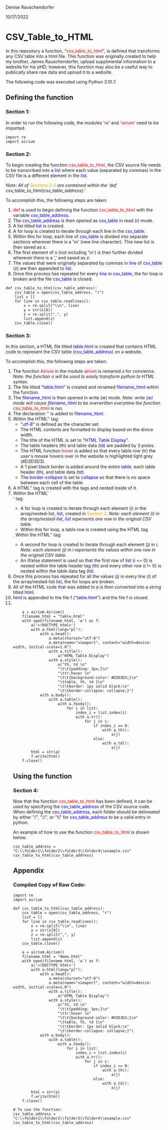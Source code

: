 Denise Rauschendorfer

10/17/2022


# __CSV_Table_to_HTML__

In this repository a function, "<span style="color:red">csv_table_to_html</span>", is defined that transforms any CSV table into a html file. This function was originally created to help my brother, James Rauschendorfer, upload supplimental information to a website for his pHD; however, this function may also be a useful way to publically share raw data and upload it to a website.

The following code was executed using Python 3.10.7. 

## __Defining the function__

### __Section 1:__
In order to run the following code, the modules '<span style="color:red">re</span>' and '<span style="color:red">airium</span>' need to be imported.

```
import re
import airium
```


### __Section 2:__
To begin creating the function <span style="color:red">csv_table_to_html</span>, the CSV source file needs to be transcribed into a <span style="color:blue">list</span> where each value (separated by commas) in the CSV file is a different element in the <span style="color:blue">list</span>. 


*Note: All of <span style="color:orange">Sections 2-3</span> are contained within the 'def csv_table_to_html(csv_table_address):'*

To accomplish this, the following steps are taken:
1. <span style="color:red">def</span> is used to begin defining the function <span style="color:red">csv_table_to_html</span> with the variable <span style="color:blue">csv_table_address</span>.
2. The <span style="color:blue">csv_table_address</span> is then opened as <span style="color:blue">csv_table</span> in read (<span style="color:blue">r</span>) mode.
3. A list titled <span style="color:blue">list</span> is created.
4. A for loop is created to iterate through each line in the <span style="color:blue">csv_table</span>.
5. Within this for loop, each line of <span style="color:blue">csv_table</span> is divided into separate sections wherever there is a '\n' (new line character). This new list is then saved as <span style="color:blue">x</span>.
6. The first element of <span style="color:blue">x</span> (not including '\n') is then further divided wherever there is a ',' and saved as <span style="color:blue">z</span>. 
7. The values that were originally separated by commas in <span style="color:blue">line</span> of <span style="color:blue">csv_table</span> (<span style="color:blue">z</span>) are then appended to <span style="color:blue">list</span>.
8. Once this process has repeated for every <span style="color:blue">line</span> in <span style="color:blue">csv_table</span>, the for loop is broken and the file <span style="color:blue">csv_table</span> is closed.

```
def csv_table_to_html(csv_table_address):
    csv_table = open(csv_table_address, "r")
    list = []
    for line in csv_table.readlines():
        x = re.split("\\n", line)
        y = str(x[0])
        z = re.split(",", y)
        list.append(z)
    csv_table.close()
```


### __Section 3:__
In this section, a HTML file titled <span style="color:blue">table.html</span> is created that contains HTML code to represent the CSV table (<span style="color:blue">csv_table_address</span>) on a website. 

To accomplish this, the following steps are taken:
1. The function <span style="color:red">Airium</span> in the module <span style="color:red">airium</span> is remaned <span style="color:red">a</span> for convience. *Note: the function <span style="color:red">a</span> will be used to easily transform python to HTML syntax.*
2. The file titled "<span style="color:blue">table.html</span>" is created and renamed <span style="color:blue">filename_html</span> within the function. 
3. The <span style="color:blue">filename_html</span> is then opened in write (<span style="color:blue">w</span>) mode. *Note: write (<span style="color:blue">w</span>) mode will cause <span style="color:blue">filename_html</span> to be overwritten everytime the function <span style="color:red">csv_table_to_html</span> is run.*
4. The declaration '<!DOCTYPE html>' is added to <span style="color:blue">filename_html</span>.
5.  Within the HTML'<head>' tag:
    - "<span style="color:blue">utf-8</span>" is defined as the character set.
    - The HTML contents are formatted to display based on the divice width.
    - The title of the HTML is set to "<span style="color:blue">HTML Table Display</span>".
    - The table headers (<span style="color:blue">th</span>) and table data (<span style="color:blue">td</span>) are padded by 3 pixles.
    - The HTML function <span style="color:red">hover</span> is added so that every table row (<span style="color:blue">tr</span>) the user's mouse hovers over in the website is highlighted light grey (#D3D3D3).
    - A 1 pixel black border is added around the entire <span style="color:blue">table</span>, each table header (<span style="color:blue">th</span>), and table data (<span style="color:blue">td</span>).
    - The <span style="color:blue">border-collapse</span> is set to <span style="color:blue">collapse</span> so that there is no space between each cell of the table.
6. A HTML'<bodyd>' tag is created with the tags <table> and <tbody> nested inside of it.
7. Within the HTML'<tbody>' tag:
    - A for loop is created to iterate through each element (<span style="color:blue">i</span>) in the array/nested-list, <span style="color:blue">list</span>, created in <span style="color:orange">Section 2</span>. *Note: each element (<span style="color:blue">i</span>) in the array/nested-list, <span style="color:blue">list</span> repersents one row in the original CSV table.*
    - Within this for loop, a table row is created using the HTML tag <tr>. Within the HTML'<tr>' tag:
      - A second for loop is created to iterate through each element (<span style="color:blue">j</span>) in <span style="color:blue">i</span>. *Note: each element (<span style="color:blue">j</span>) in <span style="color:blue">i</span> repersents the values within one row in the original CSV table.*
      - An if/else statement is used so that the first row of <span style="color:blue">list</span> (<span style="color:blue">i</span> == 0) is nested within the table header tag (<span style="color:blue">th</span>) and every other row (<span style="color:blue">i</span> != 0) is nested within the table data tag (<span style="color:blue">td</span>)
8. Once this process has repeated for all the values (<span style="color:blue">j</span>) in every line (<span style="color:blue">i</span>) of the array/nested-list <span style="color:blue">list</span>, the for loops are broken.
9. All of the HTML code that was added to <span style="color:blue">a</span> is then converted into a string titled <span style="color:blue">html</span>.
10. <span style="color:blue">html</span> is appended to the file <span style="color:blue">f</span> ("<span style="color:blue">table.html</span>") and the file <span style="color:blue">f</span> is closed.
11. 

```
    a = airium.Airium()
    filename_html = "table.html"
    with open(filename_html, 'w') as f:
        a('<!DOCTYPE html>')
        with a.html(lang="pl"):
            with a.head():
                a.meta(charset="utf-8")
                a.meta(name="viewport", content="width=device-width, initial-scale=1.0")
                with a.title():
                    a("HTML Table Display")
                with a.style():
                    a("th, td \n"
                    "\t\t{padding: 3px;}\n"
                    "\ttr:hover \n"
                    "\t\t{background-color: #D3D3D3;}\n"
                    "\ttable, th, td {\n"
                    "\t\tborder: 1px solid black;\n"
                    "\t\tborder-collapse: collapse;}")
            with a.body():
                with a.table():
                    with a.tbody():
                        for i in list:
                            index_i = list.index(i)
                            with a.tr():
                                for j in i:
                                    if index_i == 0:
                                        with a.th():
                                            a(j)
                                    else:
                                        with a.td():
                                            a(j)
        html = str(a)
        f.write(html)
    f.close()
```


## __Using the function__

### __Section 4:__
Now that the function <span style="color:red">csv_table_to_html</span> has been defined, it can be used by specifying the <span style="color:blue">csv_table_address</span> of the CSV source code. When defining the <span style="color:blue">csv_table_address</span>, each folder should be delineated by either "/", "//", or "\\\\" for <span style="color:blue">csv_table_address</span> to be a valid entry in python. 

An example of how to use the function <span style="color:red">csv_table_to_html</span> is shown below. 

```
csv_table_address = "C:\\folder1\\folder2\\folder3\\folder4\\example.csv"
csv_table_to_html(csv_table_address)
```


## __Appendix__

### __Compiled Copy of Raw Code:__
```
import re
import airium

def csv_table_to_html(csv_table_address):
    csv_table = open(csv_table_address, "r")
    list = []
    for line in csv_table.readlines():
        x = re.split("\\n", line)
        y = str(x[0])
        z = re.split(",", y)
        list.append(z)
    csv_table.close()

    a = airium.Airium()
    filename_html = "demo.html"
    with open(filename_html, 'w') as f:
        a('<!DOCTYPE html>')
        with a.html(lang="pl"):
            with a.head():
                a.meta(charset="utf-8")
                a.meta(name="viewport", content="width=device-width, initial-scale=1.0")
                with a.title():
                    a("HTML Table Display")
                with a.style():
                    a("th, td \n"
                    "\t\t{padding: 3px;}\n"
                    "\ttr:hover \n"
                    "\t\t{background-color: #D3D3D3;}\n"
                    "\ttable, th, td {\n"
                    "\t\tborder: 1px solid black;\n"
                    "\t\tborder-collapse: collapse;}")
            with a.body():
                with a.table():
                    with a.tbody():
                        for i in list:
                            index_i = list.index(i)
                            with a.tr():
                                for j in i:
                                    if index_i == 0:
                                        with a.th():
                                            a(j)
                                    else:
                                        with a.td():
                                            a(j)
        html = str(a)
        f.write(html)
    f.close()

# To use the function:
csv_table_address = "C:\\folder1\\folder2\\folder3\\folder4\\example.csv"
csv_table_to_html(csv_table_address)
```
